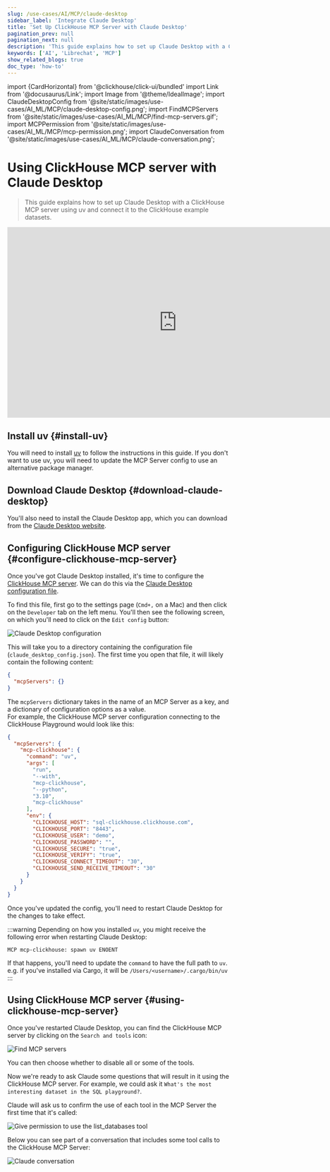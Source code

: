 ```yaml
---
slug: /use-cases/AI/MCP/claude-desktop
sidebar_label: 'Integrate Claude Desktop'
title: 'Set Up ClickHouse MCP Server with Claude Desktop'
pagination_prev: null
pagination_next: null
description: 'This guide explains how to set up Claude Desktop with a ClickHouse MCP server.'
keywords: ['AI', 'Librechat', 'MCP']
show_related_blogs: true
doc_type: 'how-to'
---
```


import {CardHorizontal} from '@clickhouse/click-ui/bundled'
import Link from '@docusaurus/Link';
import Image from '@theme/IdealImage';
import ClaudeDesktopConfig from '@site/static/images/use-cases/AI_ML/MCP/claude-desktop-config.png';
import FindMCPServers from '@site/static/images/use-cases/AI_ML/MCP/find-mcp-servers.gif';
import MCPPermission from '@site/static/images/use-cases/AI_ML/MCP/mcp-permission.png';
import ClaudeConversation from '@site/static/images/use-cases/AI_ML/MCP/claude-conversation.png';

# Using ClickHouse MCP server with Claude Desktop

> This guide explains how to set up Claude Desktop with a ClickHouse MCP server using uv
> and connect it to the ClickHouse example datasets.

<iframe width="768" height="432" src="https://www.youtube.com/embed/y9biAm_Fkqw?si=9PP3-1Y1fvX8xy7q" title="YouTube video player" frameborder="0" allow="accelerometer; autoplay; clipboard-write; encrypted-media; gyroscope; picture-in-picture; web-share" referrerpolicy="strict-origin-when-cross-origin" allowfullscreen></iframe>

<VerticalStepper headerLevel="h2">

## Install uv {#install-uv}

You will need to install [uv](https://docs.astral.sh/uv/) to follow the instructions in this guide.
If you don't want to use uv, you will need to update the MCP Server config to use an alternative package manager.

## Download Claude Desktop {#download-claude-desktop}

You'll also need to install the Claude Desktop app, which you can download from the [Claude Desktop website](https://claude.ai/desktop).

## Configuring ClickHouse MCP server {#configure-clickhouse-mcp-server}

Once you've got Claude Desktop installed, it's time to configure the [ClickHouse MCP server](https://github.com/ClickHouse/mcp-clickhouse).
We can do this via the [Claude Desktop configuration file](https://claude.ai/docs/configuration).

To find this file, first go to the settings page (`Cmd+,` on a Mac) and then click on the `Developer` tab on the left menu.
You'll then see the following screen, on which you'll need to click on the `Edit config` button:

<Image img={ClaudeDesktopConfig} alt="Claude Desktop configuration" size="md" />

This will take you to a directory containing the configuration file (`claude_desktop_config.json`).
The first time you open that file, it will likely contain the following content:

```json
{
  "mcpServers": {}
}
```

The `mcpServers` dictionary takes in the name of an MCP Server as a key, and a dictionary of configuration options as a value.  
For example, the ClickHouse MCP server configuration connecting to the ClickHouse Playground would look like this:

```json
{
  "mcpServers": {
    "mcp-clickhouse": {
      "command": "uv",
      "args": [
        "run",
        "--with",
        "mcp-clickhouse",
        "--python",
        "3.10",
        "mcp-clickhouse"
      ],
      "env": {
        "CLICKHOUSE_HOST": "sql-clickhouse.clickhouse.com",
        "CLICKHOUSE_PORT": "8443",
        "CLICKHOUSE_USER": "demo",
        "CLICKHOUSE_PASSWORD": "",
        "CLICKHOUSE_SECURE": "true",
        "CLICKHOUSE_VERIFY": "true",
        "CLICKHOUSE_CONNECT_TIMEOUT": "30",
        "CLICKHOUSE_SEND_RECEIVE_TIMEOUT": "30"
      }
    }
  }
}
```

Once you've updated the config, you'll need to restart Claude Desktop for the changes to take effect. 

:::warning
Depending on how you installed `uv`, you might receive the following error when restarting Claude Desktop:

```text
MCP mcp-clickhouse: spawn uv ENOENT
```

If that happens, you'll need to update the `command` to have the full path to `uv`. e.g. if you've installed via Cargo, it will be `/Users/<username>/.cargo/bin/uv`
:::

## Using ClickHouse MCP server {#using-clickhouse-mcp-server}

Once you've restarted Claude Desktop, you can find the ClickHouse MCP server by clicking on the `Search and tools` icon:

<Image img={FindMCPServers} alt="Find MCP servers" size="md" />
<br/>

You can then choose whether to disable all or some of the tools.

Now we're ready to ask Claude some questions that will result in it using the ClickHouse MCP server.
For example, we could ask it `What's the most interesting dataset in the SQL playground?`.

Claude will ask us to confirm the use of each tool in the MCP Server the first time that it's called:

<Image img={MCPPermission} alt="Give permission to use the list_databases tool" size="md" />

Below you can see part of a conversation that includes some tool calls to the ClickHouse MCP Server:

<Image img={ClaudeConversation} alt="Claude conversation" size="md" />

</VerticalStepper>

